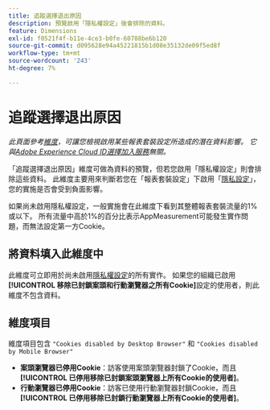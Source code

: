 ```yaml
---
title: 追蹤選擇退出原因
description: 預覽啟用「隱私權設定」後會排除的資料。
feature: Dimensions
exl-id: f0521f4f-b11e-4ce3-b0fe-60788be6b120
source-git-commit: d095628e94a45221815b1d08e35132de09f5ed8f
workflow-type: tm+mt
source-wordcount: '243'
ht-degree: 7%

---
```


# 追蹤選擇退出原因

*此頁面參考[維度](overview.md)，可讓您檢視啟用某些報表套裝設定所造成的潛在資料影響。 它與[Adobe Experience Cloud ID選擇加入服務](https://experienceleague.adobe.com/docs/id-service/using/implementation/opt-in-service/optin-overview.html?lang=zh-Hant)無關。*

「追蹤選擇退出原因」維度可做為資料的預覽，但若您啟用「隱私權設定」則會排除這些資料。 此維度主要用來判斷若您在「報表套裝設定」下啟用「[隱私設定](https://experienceleague.adobe.com/docs/core-services/interface/administration/ec-cookies/browser-cookie-settings.html)」，您的實施是否會受到負面影響。

如果尚未啟用隱私權設定，一般實施會在此維度下看到其整體報表套裝流量的1%或以下。 所有流量中高於1%的百分比表示AppMeasurement可能發生實作問題，而無法設定第一方Cookie。

## 將資料填入此維度中

此維度可立即用於尚未啟用[隱私權設定](https://experienceleague.adobe.com/docs/core-services/interface/administration/ec-cookies/browser-cookie-settings.html)的所有實作。 如果您的組織已啟用&#x200B;**[!UICONTROL 移除已封鎖案頭和行動瀏覽器之所有Cookie]**&#x200B;設定的使用者，則此維度不包含資料。

## 維度項目

維度項目包含 `"Cookies disabled by Desktop Browser"` 和 `"Cookies disabled by Mobile Browser"`

* **案頭瀏覽器已停用Cookie**：訪客使用案頭瀏覽器封鎖了Cookie，而且&#x200B;**[!UICONTROL 已停用移除已封鎖案頭瀏覽器上所有Cookie的使用者]**。
* **行動瀏覽器已停用Cookie**：訪客已使用行動瀏覽器封鎖Cookie，而且&#x200B;**[!UICONTROL 已停用移除已封鎖行動瀏覽器上所有Cookie的使用者]**。
